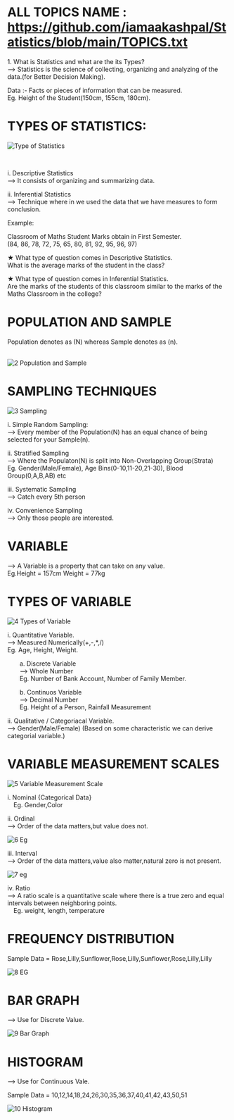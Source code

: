 # ALL TOPICS NAME : https://github.com/iamaakashpal/Statistics/blob/main/TOPICS.txt

<p>
  1. What is Statistics and what are the its Types?<br>
--> Statistics is the science of collecting, organizing and analyzing of the data.(for Better Decision Making).</p>

<p>
  Data :- Facts or pieces of information that can be measured.<br>
Eg. Height of the Student(150cm, 155cm, 180cm).
</p>

# TYPES OF STATISTICS:

![Type of Statistics](https://user-images.githubusercontent.com/95436738/186883336-40aa51bb-1bc3-4663-919d-c60bcd8cc862.png)

<br>
<p>
  i. Descriptive Statistics<br>
--> It consists of organizing and summarizing data.<br>

ii. Inferential Statistics<br>
--> Technique where in we used the data that we have measures to form conclusion.
<br>
</p>  
Example:<br>
  
Classroom of Maths Student Marks obtain in First Semester.<br>
(84, 86, 78, 72, 75, 65, 80, 81, 92, 95, 96, 97)

<p>
★ What type of question comes in Descriptive Statistics.<br>
What is the average marks of the student in the class?<br>

★ What type of question comes in Inferential Statistics.<br>
Are the marks of the students of this classroom similar to the marks of the Maths Classroom in the college?<br>
</p>

# POPULATION AND SAMPLE

Population denotes as (N) whereas Sample denotes as (n).
<br><br>

![2 Population and Sample](https://user-images.githubusercontent.com/95436738/186890973-538bb25b-ab99-4ffa-bcc3-96e9babcdea5.png)


# SAMPLING TECHNIQUES

![3 Sampling](https://user-images.githubusercontent.com/95436738/186895452-24944fca-60e0-4129-80f7-b6d1e6a8558f.png)

<p>
  i. Simple Random Sampling:<br>
--> Every member of the Population(N) has an equal chance of being selected for your Sample(n).
</p>
<p>
 ii. Stratified Sampling<br>
--> Where the Populaton(N) is split into Non-Overlapping Group(Strata)
<br>
Eg. Gender(Male/Female), Age Bins(0-10,11-20,21-30), Blood Group(0,A,B,AB) etc
</p>
<p>
iii. Systematic Sampling<br>
--> Catch every 5th person
</p>
<p>
iv. Convenience Sampling<br>
--> Only those people are interested.
</p>

# VARIABLE

<p>
--> A Variable is a property that can take on any value.<br>
Eg.Height = 157cm
Weight = 77kg
</p>

# TYPES OF VARIABLE

![4 Types of Variable](https://user-images.githubusercontent.com/95436738/186898815-0785c982-5910-4795-bc4e-a33e436c0223.png)


<p>
  i. Quantitative Variable.<br>
--> Measured Numerically(+,-,*,/)<br>
Eg. Age, Height, Weight.
</p>

<p>
&emsp;&emsp;a. Discrete Variable<br>
&emsp;&emsp;--> Whole Number <br>
&emsp;&emsp;Eg. Number of Bank Account, Number of Family Member.
</p>

<p>
&emsp;&emsp;b. Continuos Variable<br>
&emsp;&emsp;--> Decimal Number<br>
&emsp;&emsp;Eg. Height of a Person, Rainfall Measurement
</p>

<p>
ii. Qualitative / Categoriacal Variable.<br>
--> Gender(Male/Female) (Based on some characteristic we can derive categorial variable.)
</p>

# VARIABLE MEASUREMENT SCALES

![5 Variable Measurement Scale](https://user-images.githubusercontent.com/95436738/186900298-16a5a247-50af-4913-acdb-daa249f078d4.png)

<p>
i. Nominal {Categorical Data}<br>
&emsp;Eg. Gender,Color
</p>

<p>
ii. Ordinal<br>
--> Order of the data matters,but value does not.
</p>

![6 Eg](https://user-images.githubusercontent.com/95436738/186904887-a331a152-61ee-425f-b8f3-d2e6c9bddbdb.PNG)

<p>
iii. Interval<br>
--> Order of the data matters,value also matter,natural zero is not present.
</p>

![7 eg](https://user-images.githubusercontent.com/95436738/186905305-30f0a477-7d8f-4fce-96b3-3f002a41a5a1.PNG)

<p>
iv. Ratio<br>
--> A ratio scale is a quantitative scale where there is a true zero and equal intervals between neighboring points. <br>
&emsp;Eg. weight, length, temperature  
</p>


# FREQUENCY DISTRIBUTION

Sample Data = Rose,Lilly,Sunflower,Rose,Lilly,Sunflower,Rose,Lilly,Lilly

![8 EG](https://user-images.githubusercontent.com/95436738/186906036-553cb527-56a4-4145-9d39-0e51096918ba.PNG)


# BAR GRAPH

--> Use for Discrete Value.

![9 Bar Graph](https://user-images.githubusercontent.com/95436738/186921426-56a31db6-7688-4b8a-ba74-aba65f89aabd.PNG)

# HISTOGRAM

--> Use for Continuous Vale.

Sample Data = 10,12,14,18,24,26,30,35,36,37,40,41,42,43,50,51

![10 Histogram](https://user-images.githubusercontent.com/95436738/186922812-6b918a70-d5a6-46fc-9413-3a493d672462.PNG)
